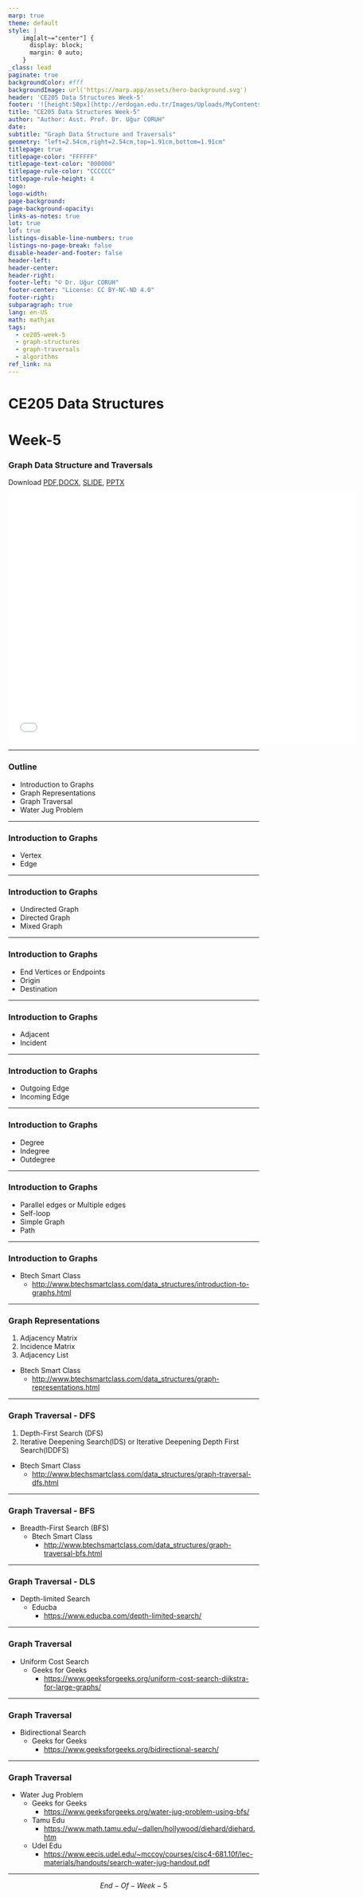 ```yaml
---
marp: true
theme: default
style: |
    img[alt~="center"] {
      display: block;
      margin: 0 auto;
    }
_class: lead
paginate: true
backgroundColor: #fff
backgroundImage: url('https://marp.app/assets/hero-background.svg')
header: 'CE205 Data Structures Week-5'
footer: '![height:50px](http://erdogan.edu.tr/Images/Uploads/MyContents/L_379-20170718142719217230.jpg) RTEU CE205 Week-5'
title: "CE205 Data Structures Week-5"
author: "Author: Asst. Prof. Dr. Uğur CORUH"
date:
subtitle: "Graph Data Structure and Traversals"
geometry: "left=2.54cm,right=2.54cm,top=1.91cm,bottom=1.91cm"
titlepage: true
titlepage-color: "FFFFFF"
titlepage-text-color: "000000"
titlepage-rule-color: "CCCCCC"
titlepage-rule-height: 4
logo:
logo-width:
page-background:
page-background-opacity:
links-as-notes: true
lot: true
lof: true
listings-disable-line-numbers: true
listings-no-page-break: false
disable-header-and-footer: false
header-left:
header-center:
header-right:
footer-left: "© Dr. Uğur CORUH"
footer-center: "License: CC BY-NC-ND 4.0"
footer-right:
subparagraph: true
lang: en-US 
math: mathjax
tags:
  - ce205-week-5
  - graph-structures
  - graph-traversals
  - algorithms
ref_link: na
---
```


<!-- _backgroundColor: aquq -->

<!-- _color: orange -->

<!-- paginate: false -->

# CE205 Data Structures

# Week-5

### Graph Data Structure and Traversals


Download [PDF](pandoc_ce205-week-5-graph-structures.en_doc.pdf),[DOCX](pandoc_ce205-week-5-graph-structures.en_word.docx), [SLIDE](ce205-week-5-graph-structures.en_slide.pdf), [PPTX](ce205-week-5-graph-structures.en_slide.pptx)


<iframe width=700, height=500 frameBorder=0 src="../ce205-week-5-graph-structures.en_slide.html"></iframe>

---

<!-- paginate: true -->

### Outline

- Introduction to Graphs
- Graph Representations
- Graph Traversal
- Water Jug Problem

---

### Introduction to Graphs

- Vertex
- Edge

---

### Introduction to Graphs

- Undirected Graph
- Directed Graph
- Mixed Graph

---

### Introduction to Graphs

- End Vertices or Endpoints
- Origin
- Destination

---

### Introduction to Graphs

- Adjacent
- Incident

---

### Introduction to Graphs

- Outgoing Edge
- Incoming Edge

---

### Introduction to Graphs

- Degree
- Indegree
- Outdegree

---

### Introduction to Graphs

- Parallel edges or Multiple edges
- Self-loop
- Simple Graph
- Path

---

### Introduction to Graphs

- Btech Smart Class
  - http://www.btechsmartclass.com/data_structures/introduction-to-graphs.html

---

### Graph Representations

1. Adjacency Matrix
2. Incidence Matrix
3. Adjacency List

- Btech Smart Class
  - http://www.btechsmartclass.com/data_structures/graph-representations.html

--- 

### Graph Traversal - DFS

1. Depth-First Search (DFS)
2. Iterative Deepening Search(IDS) or Iterative Deepening Depth First Search(IDDFS)

- Btech Smart Class
  - http://www.btechsmartclass.com/data_structures/graph-traversal-dfs.html

--- 

### Graph Traversal - BFS

- Breadth-First Search (BFS)
  - Btech Smart Class
    - http://www.btechsmartclass.com/data_structures/graph-traversal-bfs.html

--- 

### Graph Traversal - DLS

- Depth-limited Search
  - Educba
    - https://www.educba.com/depth-limited-search/ 

---

### Graph Traversal

- Uniform Cost Search
  - Geeks for Geeks
    - https://www.geeksforgeeks.org/uniform-cost-search-dijkstra-for-large-graphs/

---

### Graph Traversal

- Bidirectional Search
  - Geeks for Geeks
    - https://www.geeksforgeeks.org/bidirectional-search/


---

### Graph Traversal

- Water Jug Problem
  - Geeks for Geeks
    - https://www.geeksforgeeks.org/water-jug-problem-using-bfs/ 
  - Tamu Edu
    - https://www.math.tamu.edu/~dallen/hollywood/diehard/diehard.htm
  - Udel Edu
    - https://www.eecis.udel.edu/~mccoy/courses/cisc4-681.10f/lec-materials/handouts/search-water-jug-handout.pdf
  
---

$$
End-Of-Week-5
$$